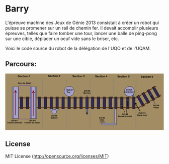 Barry
=====

L'épreuve machine des Jeux de Génie 2013 consistait à créer un robot qui puisse se promener sur un rail de chemin fer.
Il devait accomplir plusieurs épreuves, telles que faire tomber une tour, lancer une balle de ping-pong sur une cible, déplacer un oeuf vide sans le briser, etc.

Voici le code source du robot de la délégation de l'UQO et de l'UQAM.

Parcours:
-----------
![Parcours](/Parcours.png "Parcours")

License
-------
MIT License (http://opensource.org/licenses/MIT)
